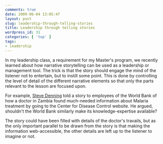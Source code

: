 ```yaml
---
comments: true
date: 2009-06-04 13:05:47
layout: post
slug: leadership-through-telling-stories
title: Leadership through telling stories
wordpress_id: 31
categories: [ 'top' ]
tags:
- leadership
---
```


In my leadership class, a requirement for my Master's program, we recently learned about how narrative storytelling can be used as a leadership or management tool.  The trick is that the story should engage the mind of the listener not to entertain, but to instill some point. This is done by controlling the level of detail of the different narrative elements so that only the parts relevant to the lesson are focused upon.

For example, [Steve Denning](http://www.stevedenning.com/Main_types_story.html) told a story to employees of the World Bank of how a doctor in Zambia found much-needed information about Malaria treatment by going to the Center for Disease Control website.  He argued, shouldn't the World Bank similarly make its knowledge-expertise available?

The story could have been filled with details of the doctor's travails, but as the only important parallel to be drawn from the story is that making the information web-accessible, the other details are left up to the listener to imagine or not.

